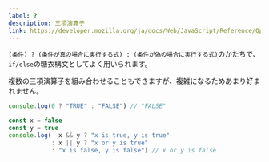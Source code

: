 ```yaml
---
label: ?
description: 三項演算子
link: https://developer.mozilla.org/ja/docs/Web/JavaScript/Reference/Operators/Conditional_Operator
---
```


`(条件) ? (条件が真の場合に実行する式) : (条件が偽の場合に実行する式)`のかたちで、`if/else`の糖衣構文としてよく用いられます。

複数の三項演算子を組み合わせることもできますが、複雑になるためあまり好まれません。

```typescript
console.log(0 ? "TRUE" : "FALSE") // "FALSE"

const x = false
const y = true
console.log(  x && y ? "x is true, y is true"
            : x || y ? "x or y is true"
            : "x is false, y is false") // x or y is false

```
